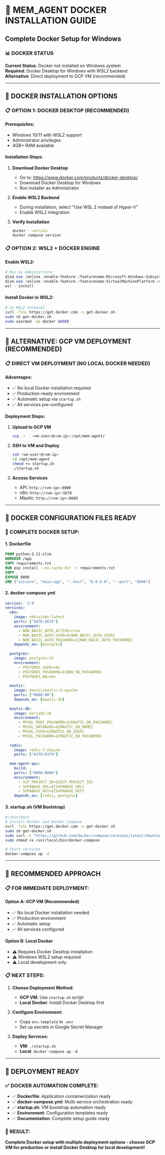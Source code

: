 # 🐳 MEM_AGENT DOCKER INSTALLATION GUIDE
## Complete Docker Setup for Windows

### 📊 **DOCKER STATUS**
**Current Status**: Docker not installed on Windows system  
**Required**: Docker Desktop for Windows with WSL2 backend  
**Alternative**: Direct deployment to GCP VM (recommended)  

---

## 🔧 **DOCKER INSTALLATION OPTIONS**

### **📋 OPTION 1: DOCKER DESKTOP (RECOMMENDED)**

#### **Prerequisites:**
- Windows 10/11 with WSL2 support
- Administrator privileges
- 4GB+ RAM available

#### **Installation Steps:**
1. **Download Docker Desktop**
   - Go to: https://www.docker.com/products/docker-desktop/
   - Download Docker Desktop for Windows
   - Run installer as Administrator

2. **Enable WSL2 Backend**
   - During installation, select "Use WSL 2 instead of Hyper-V"
   - Enable WSL2 integration

3. **Verify Installation**
   ```bash
   docker --version
   docker compose version
   ```

### **📋 OPTION 2: WSL2 + DOCKER ENGINE**

#### **Enable WSL2:**
```powershell
# Run as Administrator
dism.exe /online /enable-feature /featurename:Microsoft-Windows-Subsystem-Linux /all /norestart
dism.exe /online /enable-feature /featurename:VirtualMachinePlatform /all /norestart
wsl --install
```

#### **Install Docker in WSL2:**
```bash
# In WSL2 terminal
curl -fsSL https://get.docker.com -o get-docker.sh
sudo sh get-docker.sh
sudo usermod -aG docker $USER
```

---

## 🚀 **ALTERNATIVE: GCP VM DEPLOYMENT (RECOMMENDED)**

### **📋 DIRECT VM DEPLOYMENT (NO LOCAL DOCKER NEEDED)**

#### **Advantages:**
- ✅ No local Docker installation required
- ✅ Production-ready environment
- ✅ Automatic setup via `startup.sh`
- ✅ All services pre-configured

#### **Deployment Steps:**
1. **Upload to GCP VM**
   ```bash
   scp -r . <vm-user>@<vm-ip>:/opt/mem-agent/
   ```

2. **SSH to VM and Deploy**
   ```bash
   ssh <vm-user>@<vm-ip>
   cd /opt/mem-agent
   chmod +x startup.sh
   ./startup.sh
   ```

3. **Access Services**
   - API: `http://<vm-ip>:8000`
   - n8n: `http://<vm-ip>:5678`
   - Mautic: `http://<vm-ip>:8888`

---

## 🔧 **DOCKER CONFIGURATION FILES READY**

### **📁 COMPLETE DOCKER SETUP:**

#### **1. Dockerfile**
```dockerfile
FROM python:3.11-slim
WORKDIR /app
COPY requirements.txt .
RUN pip install --no-cache-dir -r requirements.txt
COPY . .
EXPOSE 8000
CMD ["uvicorn", "main:app", "--host", "0.0.0.0", "--port", "8000"]
```

#### **2. docker-compose.yml**
```yaml
version: '3.9'
services:
  n8n:
    image: n8nio/n8n:latest
    ports: ["5678:5678"]
    environment:
      - N8N_BASIC_AUTH_ACTIVE=true
      - N8N_BASIC_AUTH_USER=${N8N_BASIC_AUTH_USER}
      - N8N_BASIC_AUTH_PASSWORD=${N8N_BASIC_AUTH_PASSWORD}
    depends_on: [postgres]
  
  postgres:
    image: postgres:15
    environment:
      - POSTGRES_USER=n8n
      - POSTGRES_PASSWORD=${N8N_DB_PASSWORD}
      - POSTGRES_DB=n8n
  
  mautic:
    image: mautic/mautic:5-apache
    ports: ["8888:80"]
    depends_on: [mautic-db]
  
  mautic-db:
    image: mariadb:10
    environment:
      - MYSQL_ROOT_PASSWORD=${MAUTIC_DB_PASSWORD}
      - MYSQL_DATABASE=${MAUTIC_DB_NAME}
      - MYSQL_USER=${MAUTIC_DB_USER}
      - MYSQL_PASSWORD=${MAUTIC_DB_PASSWORD}
  
  redis:
    image: redis:7-alpine
    ports: ["6379:6379"]
  
  mem-agent-api:
    build: .
    ports: ["8000:8000"]
    environment:
      - GCP_PROJECT_ID=${GCP_PROJECT_ID}
      - SUPABASE_URL=${SUPABASE_URL}
      - SUPABASE_KEY=${SUPABASE_KEY}
    depends_on: [redis, postgres]
```

#### **3. startup.sh (VM Bootstrap)**
```bash
#!/bin/bash
# Install Docker and Docker Compose
curl -fsSL https://get.docker.com -o get-docker.sh
sudo sh get-docker.sh
sudo curl -L "https://github.com/docker/compose/releases/latest/download/docker-compose-$(uname -s)-$(uname -m)" -o /usr/local/bin/docker-compose
sudo chmod +x /usr/local/bin/docker-compose

# Start services
docker-compose up -d
```

---

## 🎯 **RECOMMENDED APPROACH**

### **📋 FOR IMMEDIATE DEPLOYMENT:**

#### **Option A: GCP VM (Recommended)**
- ✅ No local Docker installation needed
- ✅ Production environment
- ✅ Automatic setup
- ✅ All services configured

#### **Option B: Local Docker**
- ⚠️ Requires Docker Desktop installation
- ⚠️ Windows WSL2 setup required
- ⚠️ Local development only

### **📋 NEXT STEPS:**

1. **Choose Deployment Method:**
   - **GCP VM**: Use `startup.sh` script
   - **Local Docker**: Install Docker Desktop first

2. **Configure Environment:**
   - Copy `env.template` to `.env`
   - Set up secrets in Google Secret Manager

3. **Deploy Services:**
   - **VM**: `./startup.sh`
   - **Local**: `docker compose up -d`

---

## 🚀 **DEPLOYMENT READY**

### **✅ DOCKER AUTOMATION COMPLETE:**
- ✅ **Dockerfile**: Application containerization ready
- ✅ **docker-compose.yml**: Multi-service orchestration ready
- ✅ **startup.sh**: VM bootstrap automation ready
- ✅ **Environment**: Configuration templates ready
- ✅ **Documentation**: Complete setup guide ready

### **🎯 RESULT:**
**Complete Docker setup with multiple deployment options - choose GCP VM for production or install Docker Desktop for local development!**

